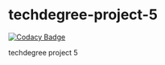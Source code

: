 # techdegree-project-5

[![Codacy Badge](https://api.codacy.com/project/badge/Grade/e79f44b380174bd98090d43b4c6e6966)](https://www.codacy.com/app/anthony0030/techdegree-project-5?utm_source=github.com&utm_medium=referral&utm_content=anthony0030/techdegree-project-5&utm_campaign=badger)

techdegree project 5